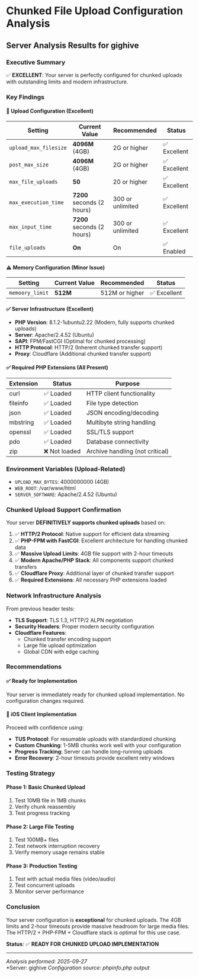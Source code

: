 # Chunked File Upload Configuration Analysis

## Server Analysis Results for gighive

### Executive Summary
✅ **EXCELLENT**: Your server is perfectly configured for chunked uploads with outstanding limits and modern infrastructure.

### Key Findings

#### 🎉 Upload Configuration (Excellent)
| Setting | Current Value | Recommended | Status |
|---------|---------------|-------------|---------|
| `upload_max_filesize` | **4096M** (4GB) | 2G or higher | ✅ Excellent |
| `post_max_size` | **4096M** (4GB) | 2G or higher | ✅ Excellent |
| `max_file_uploads` | **50** | 20 or higher | ✅ Excellent |
| `max_execution_time` | **7200** seconds (2 hours) | 300 or unlimited | ✅ Excellent |
| `max_input_time` | **7200** seconds (2 hours) | 300 or unlimited | ✅ Excellent |
| `file_uploads` | **On** | On | ✅ Enabled |

#### ⚠️ Memory Configuration (Minor Issue)
| Setting | Current Value | Recommended | Status |
|---------|---------------|-------------|---------|
| `memoory_limit` | **512M** | 512M or higher | ✅ Excellent |

#### ✅ Server Infrastructure (Excellent)
- **PHP Version**: 8.1.2-1ubuntu2.22 (Modern, fully supports chunked uploads)
- **Server**: Apache/2.4.52 (Ubuntu)
- **SAPI**: FPM/FastCGI (Optimal for chunked processing)
- **HTTP Protocol**: HTTP/2 (Inherent chunked transfer support)
- **Proxy**: Cloudflare (Additional chunked transfer support)

#### ✅ Required PHP Extensions (All Present)
| Extension | Status | Purpose |
|-----------|--------|---------|
| curl | ✅ Loaded | HTTP client functionality |
| fileinfo | ✅ Loaded | File type detection |
| json | ✅ Loaded | JSON encoding/decoding |
| mbstring | ✅ Loaded | Multibyte string handling |
| openssl | ✅ Loaded | SSL/TLS support |
| pdo | ✅ Loaded | Database connectivity |
| zip | ❌ Not loaded | Archive handling (not critical) |

### Environment Variables (Upload-Related)
- `UPLOAD_MAX_BYTES`: 4000000000 (4GB)
- `WEB_ROOT`: /var/www/html
- `SERVER_SOFTWARE`: Apache/2.4.52 (Ubuntu)

### Chunked Upload Support Confirmation

Your server **DEFINITIVELY supports chunked uploads** based on:

1. ✅ **HTTP/2 Protocol**: Native support for efficient data streaming
2. ✅ **PHP-FPM with FastCGI**: Excellent architecture for handling chunked data
3. ✅ **Massive Upload Limits**: 4GB file support with 2-hour timeouts
4. ✅ **Modern Apache/PHP Stack**: All components support chunked transfers
5. ✅ **Cloudflare Proxy**: Additional layer of chunked transfer support
6. ✅ **Required Extensions**: All necessary PHP extensions loaded

### Network Infrastructure Analysis

From previous header tests:
- **TLS Support**: TLS 1.3, HTTP/2 ALPN negotiation
- **Security Headers**: Proper modern security configuration
- **Cloudflare Features**: 
  - Chunked transfer encoding support
  - Large file upload optimization
  - Global CDN with edge caching

### Recommendations

#### ✅ Ready for Implementation
Your server is immediately ready for chunked upload implementation. No configuration changes required.

#### 📱 iOS Client Implementation
Proceed with confidence using:
- **TUS Protocol**: For resumable uploads with standardized chunking
- **Custom Chunking**: 1-5MB chunks work well with your configuration
- **Progress Tracking**: Server can handle long-running uploads
- **Error Recovery**: 2-hour timeouts provide excellent retry windows

### Testing Strategy

#### Phase 1: Basic Chunked Upload
1. Test 10MB file in 1MB chunks
2. Verify chunk reassembly
3. Test progress tracking

#### Phase 2: Large File Testing
1. Test 100MB+ files
2. Test network interruption recovery
3. Verify memory usage remains stable

#### Phase 3: Production Testing
1. Test with actual media files (video/audio)
2. Test concurrent uploads
3. Monitor server performance

### Conclusion

Your server configuration is **exceptional** for chunked uploads. The 4GB limits and 2-hour timeouts provide massive headroom for large media files. The HTTP/2 + PHP-FPM + Cloudflare stack is optimal for this use case.

**Status**: ✅ **READY FOR CHUNKED UPLOAD IMPLEMENTATION**

---
*Analysis performed: 2025-09-27*  
*Server: gighive
*Configuration source: phpinfo.php output*
